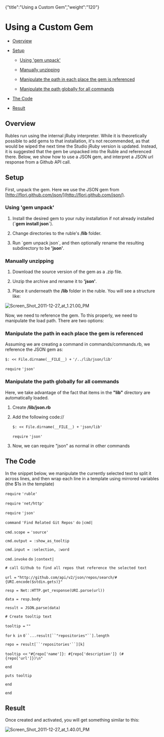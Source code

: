 {"title":"Using a Custom Gem","weight":"120"} 

# Using a Custom Gem

*   [Overview](#Overview)
    
*   [Setup](#Setup)
    
    *   [Using 'gem unpack'](#Using'gemunpack')
        
    *   [Manually unzipping](#Manuallyunzipping)
        
    *   [Manipulate the path in each place the gem is referenced](#Manipulatethepathineachplacethegemisreferenced)
        
    *   [Manipulate the path globally for all commands](#Manipulatethepathgloballyforallcommands)
        
*   [The Code](#TheCode)
    
*   [Result](#Result)
    

## Overview

Rubles run using the internal jRuby interpreter. While it is theoretically possible to add gems to that installation, it's not recommended, as that would be wiped the next time the Studio jRuby version is updated. Instead, it is suggested that the gem be unpacked into the Ruble and referenced there. Below, we show how to use a JSON gem, and interpret a JSON url response from a Github API call.

## Setup

First, unpack the gem. Here we use the JSON gem from [http://flori.github.com/json/](http://flori.github.com/json/).

### Using 'gem unpack'

1.  Install the desired gem to your ruby installation if not already installed (**\`gem install json\`**).
    
2.  Change directories to the ruble's **/lib** folder.
    
3.  Run \`gem unpack json\`, and then optionally rename the resulting subdirectory to be **'json'**.
    

### Manually unzipping

1.  Download the source version of the gem as a .zip file.
    
2.  Unzip the archive and rename it to **'json'**.
    
3.  Place it underneath the **/lib** folder in the ruble. You will see a structure like:
    

![Screen_Shot_2011-12-27_at_1.21.00_PM](/Images/appc/download/attachments/30083229/Screen_Shot_2011-12-27_at_1.21.00_PM.png)

Now, we need to reference the gem. To this properly, we need to manipulate the load path. There are two options:

### Manipulate the path in each place the gem is referenced

Assuming we are creating a command in commands/commands.rb, we reference the JSON gem as:

`$: << File.dirname(__FILE__) +` `'/../lib/json/lib'`

`require` `'json'`

### Manipulate the path globally for all commands

Here, we take advantage of the fact that items in the **"lib"** directory are automatically loaded.

1.  Create **/lib/json.rb**
    
2.  Add the following code://
    
    `$: << File.dirname(__FILE__) +` `'json/lib'`
    
    `require` `'json'`
    
3.  Now, we can require "json" as normal in other commands
    

## The Code

In the snippet below, we manipulate the currently selected text to split it across lines, and then wrap each line in a template using mirrored variables (the $1s in the template)

`require` `'ruble'`

`require` `'net/http'`

`require` `'json'`

`command` `'Find Related Git Repos'`  `do` `|cmd|`

`cmd.scope =` `'source'`

`cmd.output = :show_as_tooltip`

`cmd.input = :selection, :word`

`cmd.invoke` `do` `|context|`

`# call Github to find all repos that reference the selected text`

`url =` `"http://github.com/api/v2/json/repos/search/#{URI.encode($stdin.gets)}"`

`resp = Net::HTTP.get_response(URI.parse(url))`

`data = resp.body`

`result = JSON.parse(data)`

`# Create tooltip text`

`tooltip =` `""`

`for` `k in` `0``...result[``"repositories"``].length`

`repo = result[``'repositories'``][k]`

`tooltip <<` `"#{repo['name']}: #{repo['description']} (#{repo['url']})\n"`

`end`

`puts tooltip`

`end`

`end`

## Result

Once created and activated, you will get something similar to this:

![Screen_Shot_2011-12-27_at_1.40.01_PM](/Images/appc/download/attachments/30083229/Screen_Shot_2011-12-27_at_1.40.01_PM.png)